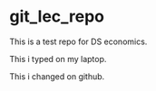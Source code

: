 # git_lec_repo
This is a test repo for DS economics.

This i typed on my laptop.

This i changed on github.
